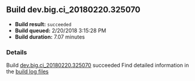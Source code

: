 ## Build dev.big.ci_20180220.325070
- **Build result:** `succeeded`
- **Build queued:** 2/20/2018 3:15:28 PM
- **Build duration:** 7.07 minutes
### Details
Build [dev.big.ci_20180220.325070](https://winappstudio.visualstudio.com/web/build.aspx?pcguid=a4ef43be-68ce-4195-a619-079b4d9834c2&builduri=vstfs%3a%2f%2f%2fBuild%2fBuild%2f25070) succeeded
Find detailed information in the [build log files](https://uwpctdiags.blob.core.windows.net/buildlogs/dev.big.ci_20180220.325070_logs.zip)
